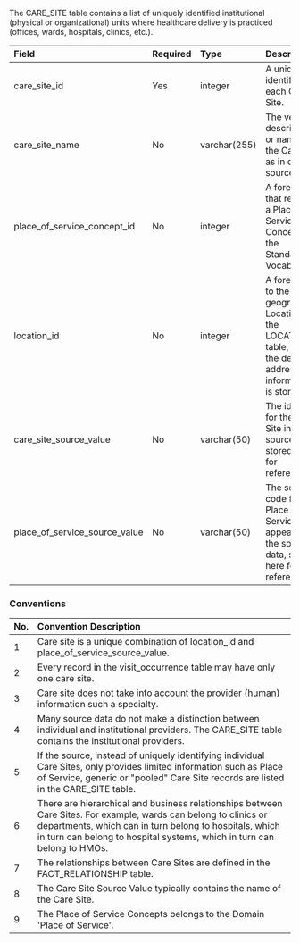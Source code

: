 The CARE_SITE table contains a list of uniquely identified institutional (physical or organizational) units where healthcare delivery is practiced (offices, wards, hospitals, clinics, etc.).

Field|Required|Type|Description
:--------------------------------|:--------|:------------|:------------------------
|care_site_id|Yes|integer|A unique identifier for each Care Site.|
|care_site_name|No|varchar(255)|The verbatim description or name of the Care Site as in data source|
|place_of_service_concept_id|No|integer|A foreign key that refers to a Place of Service Concept ID in the Standardized Vocabularies.|
|location_id|No|integer|A foreign key to the geographic Location in the LOCATION table, where the detailed address information is stored.|
|care_site_source_value|No|varchar(50)|The identifier for the Care Site in the source data, stored here for reference.|
|place_of_service_source_value|No|varchar(50)|The source code for the Place of Service as it appears in the source data, stored here for reference.|

### Conventions

No.|Convention Description
:--------|:------------------------------------
| 1  |  Care site is a unique combination of location_id and place_of_service_source_value. |
| 2  | Every record in the visit_occurrence table may have only one care site. |
| 3  | Care site does not take into account the provider (human) information such a specialty. |
| 4  | Many source data do not make a distinction between individual and institutional providers. The CARE_SITE table contains the institutional providers. |
| 5  | If the source, instead of uniquely identifying individual Care Sites, only provides limited information such as Place of Service, generic or "pooled" Care Site records are listed in the CARE_SITE table. |
| 6  | There are hierarchical and business relationships between Care Sites. For example, wards can belong to clinics or departments, which can in turn belong to hospitals, which in turn can belong to hospital systems, which in turn can belong to HMOs. |
| 7  | The relationships between Care Sites are defined in the FACT_RELATIONSHIP table. |
| 8  | The Care Site Source Value typically contains the name of the Care Site. |
| 9  | The Place of Service Concepts belongs to the Domain 'Place of Service'. |
